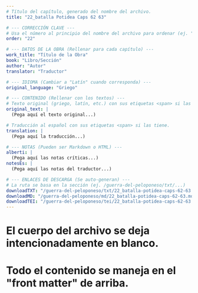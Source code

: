 ```yaml
---
# Título del capítulo, generado del nombre del archivo.
title: "22_batalla Potidea Caps 62 63"

# --- CORRECCIÓN CLAVE ---
# Usa el número al principio del nombre del archivo para ordenar (ej. "05" de "05_conflicto...")
order: "22"

# --- DATOS DE LA OBRA (Rellenar para cada capítulo) ---
work_title: "Título de la Obra"
book: "Libro/Sección"
author: "Autor"
translator: "Traductor"

# --- IDIOMA (Cambiar a "Latín" cuando corresponda) ---
original_language: "Griego"

# --- CONTENIDO (Rellenar con los textos) ---
# Texto original (griego, latín, etc.) con sus etiquetas <span> si las tiene.
original_text: |
  (Pega aquí el texto original...)

# Traducción al español con sus etiquetas <span> si las tiene.
translation: |
  (Pega aquí la traducción...)

# --- NOTAS (Pueden ser Markdown o HTML) ---
alberti: |
  (Pega aquí las notas críticas...)
notesEs: |
  (Pega aquí las notas del traductor...)

# --- ENLACES DE DESCARGA (Se auto-generan) ---
# La ruta se basa en la sección (ej. /guerra-del-peloponeso/txt/...)
downloadTXT: "/guerra-del-peloponeso/txt/22_batalla-potidea-caps-62-63.txt"
downloadMD: "/guerra-del-peloponeso/md/22_batalla-potidea-caps-62-63.md"
downloadTEI: "/guerra-del-peloponeso/tei/22_batalla-potidea-caps-62-63.xml"
---
```

# El cuerpo del archivo se deja intencionadamente en blanco.
# Todo el contenido se maneja en el "front matter" de arriba.